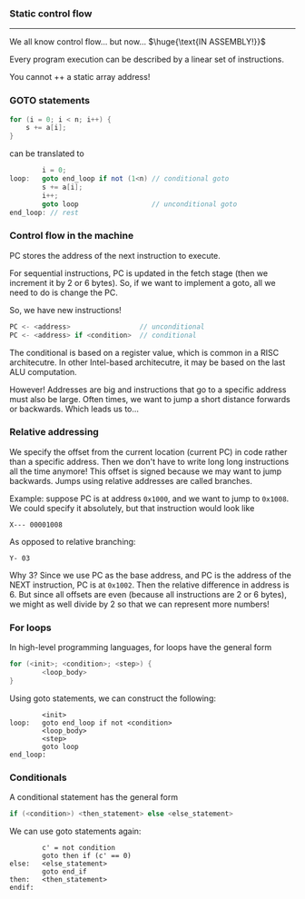 ### Static control flow

---

We all know control flow... but now... $\huge{\text{IN ASSEMBLY!}}$

Every program execution can be described by a linear set of instructions.

You cannot ++ a static array address!

### GOTO statements

```java
for (i = 0; i < n; i++) {
    s += a[i];
}
```

can be translated to 

```java
        i = 0;
loop:   goto end_loop if not (1<n) // conditional goto
        s += a[i];
        i++;
        goto loop                  // unconditional goto
end_loop: // rest
```

### Control flow in the machine

PC stores the address of the next instruction to execute.

For sequential instructions, PC is updated in the fetch stage (then we increment it by 2 or 6 bytes). So, if we want to implement a goto, all we need to do is change the PC.

So, we have new instructions!

``` cpp
PC <- <address>                 // unconditional
PC <- <address> if <condition>  // conditional
```

The conditional is based on a register value, which is common in a RISC architecutre. In other Intel-based architecutre, it may be based on the last ALU computation.

However! Addresses are big and instructions that go to a specific address must also be large. Often times, we want to jump a short distance forwards or backwards. Which leads us to...

### Relative addressing

We specify the offset from the current location (current PC) in code rather than a specific address. Then we don't have to write long long instructions all the time anymore! This offset is signed because we may want to jump backwards. Jumps using relative addresses are called branches.

Example: suppose PC is at address `0x1000`, and we want to jump to `0x1008`. We could specify it absolutely, but that instruction would look like

`X--- 00001008`

As opposed to relative branching:

`Y- 03`

Why 3? Since we use PC as the base address, and PC is the address of the NEXT instruction, PC is at `0x1002`. Then the relative difference in address is 6. But since all offsets are even (because all instructions are 2 or 6 bytes), we might as well divide by 2 so that we can represent more numbers!

### For loops

In high-level programming languages, for loops have the general form 

```cpp
for (<init>; <condition>; <step>) {
        <loop_body>
}
```

Using goto statements, we can construct the following:

```
        <init>
loop:   goto end_loop if not <condition>
        <loop_body>
        <step>
        goto loop
end_loop:
```

### Conditionals

A conditional statement has the general form 

```cpp
if (<condition>) <then_statement> else <else_statement>
```

We can use goto statements again:

```
        c' = not condition
        goto then if (c' == 0)
else:   <else_statement>
        goto end_if
then:   <then_statement>
endif:
```




